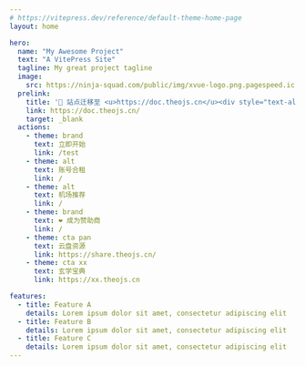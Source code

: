 ```yaml
---
# https://vitepress.dev/reference/default-theme-home-page
layout: home

hero:
  name: "My Awesome Project"
  text: "A VitePress Site"
  tagline: My great project tagline
  image:
    src: https://ninja-squad.com/public/img/xvue-logo.png.pagespeed.ic.eVKfjlFdB4.png
  prelink:
    title: '🎉 站点迁移至 <u>https://doc.theojs.cn</u><div style="text-align: right; font-weight: bold;"><i class="fas fa-star" style="color: #FFD43B;"></i>Ctrl+D 快速收藏网址</div>'
    link: https://doc.theojs.cn/
    target: _blank
  actions:
    - theme: brand
      text: 立即开始
      link: /test
    - theme: alt
      text: 账号合租
      link: /
    - theme: alt
      text: 机场推荐
      link: /
    - theme: brand
      text: ❤️ 成为赞助商
      link: /
    - theme: cta pan
      text: 云盘资源
      link: https://share.theojs.cn/
    - theme: cta xx
      text: 玄学宝典
      link: https://xx.theojs.cn

features:
  - title: Feature A
    details: Lorem ipsum dolor sit amet, consectetur adipiscing elit
  - title: Feature B
    details: Lorem ipsum dolor sit amet, consectetur adipiscing elit
  - title: Feature C
    details: Lorem ipsum dolor sit amet, consectetur adipiscing elit
---
```


